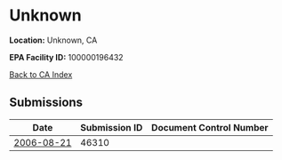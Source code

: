# Unknown

**Location:** Unknown, CA

**EPA Facility ID:** 100000196432

[Back to CA Index](../../index.md)

## Submissions

| Date | Submission ID | Document Control Number |
|------|--------------|-------------------------|
| [2006-08-21](submissions/46310.md) | 46310 |  |

